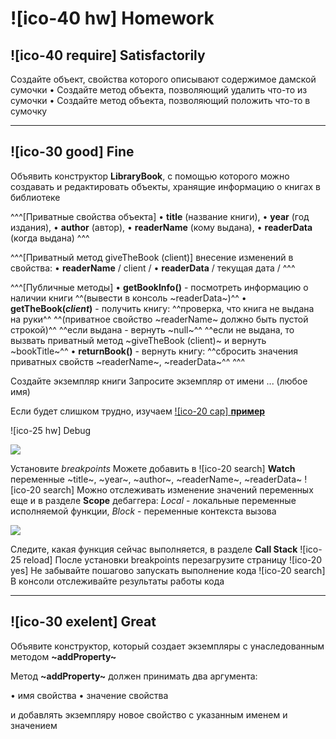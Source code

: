 # ![ico-40 hw] Homework

## ![ico-40 require] Satisfactorily

Создайте объект, свойства которого описывают содержимое дамской сумочки
• Создайте метод объекта, позволяющий удалить что-то из сумочки
• Создайте метод объекта, позволяющий положить что-то в сумочку

________________________________________

## ![ico-30 good] Fine

Объявить конструктор **LibraryBook**, с помощью которого можно создавать и редактировать объекты, хранящие информацию о книгах в библиотеке

^^^[Приватные свойства объекта]
• **title** (название книги),
• **year** (год издания),
• **author** (автор),
• **readerName** (кому выдана),
• **readerData** (когда выдана)
^^^

^^^[Приватный метод giveTheBook (client)]
внесение изменений в свойства:
• **readerName** / client /
• **readerData** / текущая дата /
^^^

^^^[Публичные методы]
• **getBookInfo()** - посмотреть информацию о наличии книги
^^(вывести в консоль ~readerData~)^^
• **getTheBook(_client_)** -  получить книгу:
^^проверка, что книга не выдана на руки^^
^^(приватное свойство ~readerName~ должно быть пустой строкой)^^
^^если выдана - вернуть ~null~^^
^^если не выдана, то вызвать приватный метод ~giveTheBook (client)~ и вернуть ~bookTitle~^^
• **returnBook()** - вернуть книгу:
^^сбросить значения приватных свойств ~readerName~, ~readerData~^^
^^^

Создайте экземпляр книги
Запросите экземпляр от имени ... (любое имя)

Если будет слишком трудно, изучаем [![ico-20 cap] **пример**](samples/10)

![ico-25 hw] Debug

![](illustrations/hw-04-1.png)

Установите _breakpoints_
Можете добавить в ![ico-20 search] **Watch**  переменные ~title~, ~year~, ~author~, ~readerName~, ~readerData~
![ico-20 search] Mожно отслеживать изменение значений переменных еще и  в разделе  **Scope** дебаггера:
    _Local_ - локальные переменные исполняемой функции,
    _Block_ - переменные контекста вызова

![](illustrations/hw-04-2.png)

Следите, какая функция сейчас выполняется, в разделе **Call Stack**
    ![ico-25 reload] После установки breakpoints перезагрузите страницу
    ![ico-20 yes] Не забывайте пошагово запускать выполнение кода
    ![ico-20 search] В консоли отслеживайте результаты работы кода

____________________________________

## ![ico-30 exelent] Great

Объявите конструктор, который создает экземпляры с унаследованным методом **~addProperty~**

Метод **~addProperty~** должен принимать два аргумента:

• имя свойства
• значение свойства

и добавлять экземпляру новое свойство с указанным именем и значением
